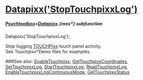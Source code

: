 # [Datapixx('StopTouchpixxLog')](Datapixx-StopTouchpixxLog) 
##### [Psychtoolbox](Psychtoolbox)>[Datapixx](Datapixx).{mex*} subfunction

Datapixx('StopTouchpixxLog');

Stop logging [TOUCHPixx](TOUCHPixx) touch panel activity.  
See Touchpixx\*Demo files for examples.  
  


###See also:
[EnableTouchpixx](Datapixx-EnableTouchpixx), [GetTouchpixxCoordinates](Datapixx-GetTouchpixxCoordinates), [SetTouchpixxLog](Datapixx-SetTouchpixxLog), [StartTouchpixxLog](Datapixx-StartTouchpixxLog), [ReadTouchpixxLog](Datapixx-ReadTouchpixxLog), [EnableTouchpixxLogContinuousMode](Datapixx-EnableTouchpixxLogContinuousMode), [GetTouchpixxStatus](Datapixx-GetTouchpixxStatus)
